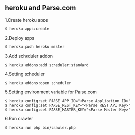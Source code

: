 ## heroku and Parse.com

1.Create heroku apps

    $ heroku apps:create

2.Deploy apps

    $ heroku push heroku master

3.Add scheduler addon

    $ heroku addons:add scheduler:standard

4.Setting scheduler

    $ heroku addons:open scheduler

5.Setting environment variable for Parse.com

    $ heroku config:set PARSE_APP_ID="<Parse Application ID>"
    $ heroku config:set PARSE_REST_KEY="<Parse REST API Key>"
    $ heroku config:set PARSE_MASTER_KEY="<Parse Master Key>" 

6.Run crawler

    $ heroku run php bin/crawler.php

